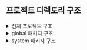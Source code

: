 ## 프로젝트 디렉토리 구조

<details>
  <summary> 전체 프로젝트 구조 </summary>
  <img width="316" alt="전체 프로젝트 구조" src="https://github.com/nogariProject/nogari/assets/140488622/be8086fb-dcd0-4305-b553-7b47adcbfe99">
</details>
<details>
  <summary> global 패키지 구조 </summary>   
  <img width="145" alt="global 패키지 구조" src="https://github.com/nogariProject/nogari/assets/140488622/475f1eab-d111-4c8c-9287-dfd540a2eddb">
</details>
<details>
  <summary> system 패키지 구조 </summary>
  <img width="301" alt="system 패키지 구조" src="https://github.com/nogariProject/nogari/assets/140488622/fc2b0036-9bf6-4de9-aa9d-69dc49875f3b">
</details>
